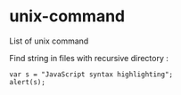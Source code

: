 # unix-command
List of unix command

Find string in files with recursive directory : 

```unix
var s = "JavaScript syntax highlighting";
alert(s);
```
